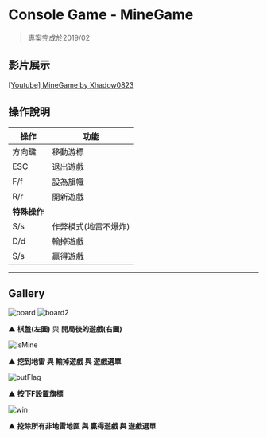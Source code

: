 # Console Game - MineGame

> 專案完成於2019/02

## 影片展示
[[Youtube] MineGame by Xhadow0823]()

## 操作說明
|操作 |功能    |
|---  |---    |
|方向鍵|移動游標|
|ESC  |退出遊戲|
|F/f  |設為旗幟|
|R/r  |開新遊戲|
|**特殊操作**| |
|S/s  |作弊模式(地雷不爆炸)|
|D/d  |輸掉遊戲|
|S/s  |贏得遊戲|

--- 
## Gallery
![board](https://i.imgur.com/nxkErr7.png)
![board2](https://i.imgur.com/iu4clyB.png)

▲ **棋盤(左圖)** 與 **開局後的遊戲(右圖)**

![isMine](https://i.imgur.com/Ylg8w4G.gif)

▲ **挖到地雷 與 輸掉遊戲 與 遊戲選單**

![putFlag](https://i.imgur.com/PMuMRXH.gif)

▲ **按下F設置旗標**

![win](https://i.imgur.com/U7z0oEs.gif)

▲ **挖除所有非地雷地區 與 贏得遊戲 與 遊戲選單**